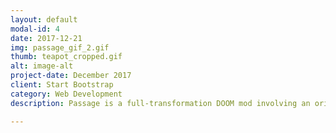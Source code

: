 ```yaml
---
layout: default
modal-id: 4
date: 2017-12-21
img: passage_gif_2.gif
thumb: teapot_cropped.gif
alt: image-alt
project-date: December 2017
client: Start Bootstrap
category: Web Development
description: Passage is a full-transformation DOOM mod involving an original alternate-control mechanism. The final project for my TCS 198: Modding class, "Passage" is a complete transformation of the 1993 PC game "DOOM". The game features an original controller, textures, and sprites. The game features the player walking around in a Target retail store with nothing but a tape recorder interacting with the deer roaming around the store. My inspiration with this project was taking a completely human-made space and having the player passively listen to the nature that has taken over it. As an addition to the game I have re-purposed a cassette recorder to act as the controller for the game, using an Arduino Uno chip and Processing program to simulate different key-presses and mouse commands used within the game. The cassette also maintained its functional motor and changes depending on which button the player presses.  Credit Note: While the deer sprites are heavily edited and include some original alterations of it, I did not create the initial sprite used to make the other angles and frames of its animation. Additionally, I do not own the rights for the music used in the game. Related Media -<a href="https://www.behance.net/gallery/60321771/Passage">Behance Page with Project Details</a> 

---
```

